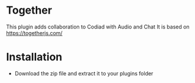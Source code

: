 # Together

This plugin adds collaboration to Codiad with Audio and Chat
It is based on https://togetherjs.com/

# Installation

- Download the zip file and extract it to your plugins folder
